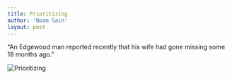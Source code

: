 ```yaml
---
title: Prioritizing
author: 'Noam Sain'
layout: post
---
```


“An Edgewood man reported recently that his wife had gone missing some 18 months ago.”

![Prioritizing](https://4.bp.blogspot.com/_8aN4krk1nsk/TEBTIEspCHI/AAAAAAAAAaY/9P2zYoRzvA0/s1600/20100202-20.jpg "Prioritizing")
